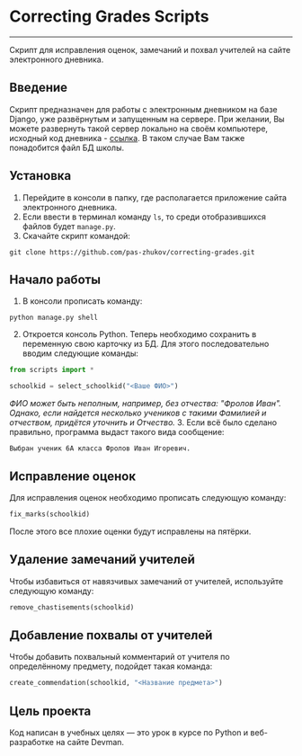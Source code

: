 # Correcting Grades Scripts

---

Скрипт для исправления оценок, замечаний и похвал учителей на сайте электронного дневника.

## Введение

Скрипт предназначен для работы с электронным дневником на базе Django, уже развёрнутым и запущенным на сервере. 
При желании, Вы можете развернуть такой сервер локально на своём компьютере, исходный код дневника - [ссылка](https://github.com/devmanorg/e-diary). В таком случае Вам также понадобится файл БД школы.

## Установка

1. Перейдите в консоли в папку, где располагается приложение сайта электронного дневника.
2. Если ввести в терминал команду `ls`, то среди отобразившихся файлов будет `manage.py`.
3. Скачайте скрипт командой:
```shell
git clone https://github.com/pas-zhukov/correcting-grades.git
```

## Начало работы

1. В консоли прописать команду:
```shell
python manage.py shell
```
2. Откроется консоль Python. Теперь необходимо сохранить в переменную свою карточку из БД.
Для этого последовательно вводим следующие команды:
```python
from scripts import *
```
```python
schoolkid = select_schoolkid("<Ваше ФИО>")
```
_ФИО может быть неполным, например, без отчества: "Фролов Иван". Однако, если найдется несколько учеников с такими Фамилией и отчеством, придётся уточнить и Отчество._
3. Если всё было сделано правильно, программа выдаст такого вида сообщение:
```
Выбран ученик 6А класса Фролов Иван Игоревич.
```

## Исправление оценок

Для исправления оценок необходимо прописать следующую команду:
```python
fix_marks(schoolkid)
```
После этого все плохие оценки будут исправлены на пятёрки.

## Удаление замечаний учителей

Чтобы избавиться от навязчивых замечаний от учителей, используйте следующую команду:
```python
remove_chastisements(schoolkid)
```

## Добавление похвалы от учителей

Чтобы добавить похвальный комментарий от учителя по определённому предмету, подойдет такая команда:
```python
create_commendation(schoolkid, "<Название предмета>")
```

## Цель проекта

Код написан в учебных целях — это урок в курсе по Python и веб-разработке на сайте Devman.